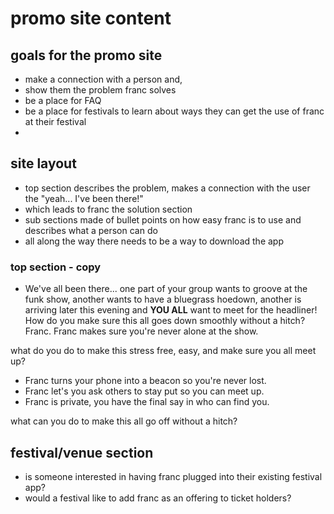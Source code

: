 # promo site content

## goals for the promo site
- make a connection with a person and,
- show them the problem franc solves
- be a place for FAQ
- be a place for festivals to learn about ways they can get the use of franc at their festival
- 

## site layout
- top section describes the problem, makes a connection with the user the "yeah... I've been there!"
- which leads to franc the solution section
- sub sections made of bullet points on how easy franc is to use and describes what a person can do
- all along the way there needs to be a way to download the app

### top section - copy
- We've all been there... one part of your group wants to groove at the funk show, another wants to have a bluegrass hoedown, another is arriving later this evening and **YOU ALL** want to meet for the headliner! How do you make sure this all goes down smoothly without a hitch? Franc. Franc makes sure you're never alone at the show.

what do you do to make this stress free, easy, and make sure you all meet up?

- Franc turns your phone into a beacon so you're never lost.
- Franc let's you ask others to stay put so you can meet up.
- Franc is private, you have the final say in who can find you.


what can you do to make this all go off without a hitch?

## festival/venue section
- is someone interested in having franc plugged into their existing festival app?
- would a festival like to add franc as an offering to ticket holders?